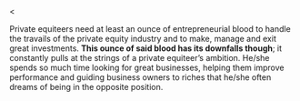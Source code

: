 <<p>Private equiteers need at least an ounce of entrepreneurial blood to handle the travails of the private equity industry and to make, manage and exit great investments. <strong>This ounce of said blood has its downfalls though</strong>; it constantly pulls at the strings of a private equiteer&#8217;s ambition. He/she spends so much time looking for great businesses, helping them improve performance and guiding business owners to riches that he/she often dreams of being in the opposite position.</p>
